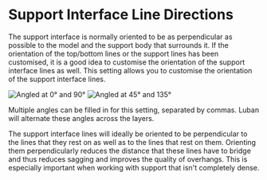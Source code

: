 Support Interface Line Directions
====
The support interface is normally oriented to be as perpendicular as possible to the model and the support body that surrounds it. If the orientation of the top/bottom lines or the support lines has been customised, it is a good idea to customise the orientation of the support interface lines as well. This setting allows you to customise the orientation of the support interface lines.

![Angled at 0° and 90°](../images/support_interface_angles_0.png)
![Angled at 45° and 135°](../images/support_interface_angles_45.png)

Multiple angles can be filled in for this setting, separated by commas. Luban will alternate these angles across the layers.

The support interface lines will ideally be oriented to be perpendicular to the lines that they rest on as well as to the lines that rest on them. Orienting them perpendicularly reduces the distance that these lines have to bridge and thus reduces sagging and improves the quality of overhangs. This is especially important when working with support that isn't completely dense.